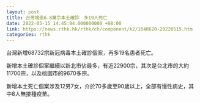 ```yaml
---
layout: post
title: 台灣增逾6.8萬宗本土確診　多19人死亡
date: 2022-05-15 14:45:04.000000000 +08:00
link: https://news.rthk.hk/rthk/ch/component/k2/1648620-20220515.htm
categories: rthk
---
```


台灣新增68732宗新冠病毒本土確診個案，再多19名患者死亡。

新增本土確診個案繼續以新北市佔最多，有近22900宗，其次是台北市的大約11700宗，以及桃園市的9670多宗。

新增本土死亡個案涉及12男7女，介於70多歲至90歲以上，全部有慢性病史，其中8人無接種疫苗。
